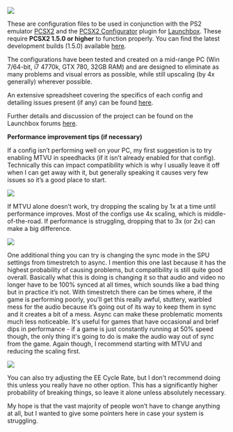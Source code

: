 ![](https://forums.launchbox-app.com/uploads/monthly_2017_11/tumblr_mcoma8r8jv1qbxlono1_500.gif.bb3379452f0a7273e9f944b6aa6bccfd.gif)

These are configuration files to be used in conjunction with the PS2 emulator [PCSX2](https://pcsx2.net/) and the [PCSX2 Configurator](https://github.com/roguesaloon/launchbox-plugin_pcsx2-configurator-next) plugin for [Launchbox](https://www.launchbox-app.com/). These require **PCSX2 1.5.0 or higher** to function properly. You can find the latest development builds (1.5.0) available [here](https://pcsx2.net/download/development.html).

The configurations have been tested and created on a mid-range PC (Win 7/64-bit, i7 4770k, GTX 780, 32GB RAM) and are designed to eliminate as many problems and visual errors as possible, while still upscaling (by 4x generally) wherever possible.

An extensive spreadsheet covering the specifics of each config and detailing issues present (if any) can be found [here](https://docs.google.com/spreadsheets/d/1sC19l0htx0Qu2QE1CFta5R35iqPBN332dCHfTg1BGlQ/edit?usp=sharing).

Further details and discussion of the project can be found on the Launchbox forums [here](https://forums.launchbox-app.com/topic/41653-zombeavers-pcsx2-configs-simple-1-click-installs-with-pcsx2-configurator/).

**Performance improvement tips (if necessary)**

If a config isn’t performing well on your PC, my first suggestion is to try enabling MTVU in speedhacks (if it isn’t already enabled for that config). Technically this can impact compatibility which is why I usually leave it off when I can get away with it, but generally speaking it causes very few issues so it’s a good place to start.

![](https://forums.launchbox-app.com/uploads/monthly_2017_11/MTVU.png.a49a2314162e67801c2219614e84ed5f.png)

If MTVU alone doesn’t work, try dropping the scaling by 1x at a time until performance improves. Most of the configs use 4x scaling, which is middle-of-the-road. If performance is struggling, dropping that to 3x (or 2x) can make a big difference.

![](https://forums.launchbox-app.com/uploads/monthly_2017_11/5a035ed1f1c76_InternalResolutionScale.png.db95882183c15e90451931b1ac3104f6.png)

One additional thing you can try is changing the sync mode in the SPU settings from timestretch to async. I mention this one last because it has the highest probability of causing problems, but compatibility is still quite good overall. Basically what this is doing is changing it so that audio and video no longer have to be 100% synced at all times, which sounds like a bad thing but in practice it’s not. With timestretch there can be times where, if the game is performing poorly, you’ll get this really awful, stuttery, warbled mess for the audio because it’s going out of its way to keep them in sync and it creates a bit of a mess. Async can make these problematic moments much less noticeable. It's useful for games that have occasional and brief dips in performance - if a game is just constantly running at 50% speed though, the only thing it's going to do is make the audio way out of sync from the game. Again though, I recommend starting with MTVU and reducing the scaling first.

![](https://forums.launchbox-app.com/uploads/monthly_2017_11/Async.png.ad0d95feecb43c57a5038e2c28e42046.png)

You can also try adjusting the EE Cycle Rate, but I don't recommend doing this unless you really have no other option. This has a significantly higher probability of breaking things, so leave it alone unless absolutely necessary.

My hope is that the vast majority of people won’t have to change anything at all, but I wanted to give som﻿e pointers here in case y﻿our system is struggling.
